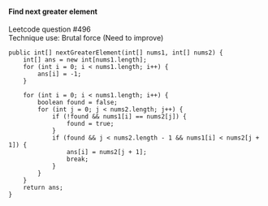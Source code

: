 #### Find next greater element
Leetcode question #496</br>
Technique use: Brutal force (Need to improve)

```
public int[] nextGreaterElement(int[] nums1, int[] nums2) {
    int[] ans = new int[nums1.length];
    for (int i = 0; i < nums1.length; i++) {
        ans[i] = -1;
    }
        
    for (int i = 0; i < nums1.length; i++) {
        boolean found = false;
        for (int j = 0; j < nums2.length; j++) {
            if (!found && nums1[i] == nums2[j]) {
                found = true;
            } 
            if (found && j < nums2.length - 1 && nums1[i] < nums2[j + 1]) {
                ans[i] = nums2[j + 1];
                break;
            }
        }
    }
    return ans;
}
```